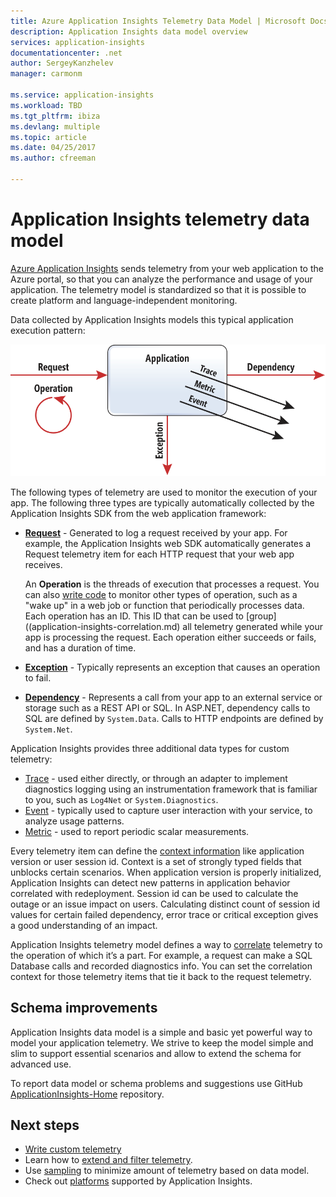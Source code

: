 ```yaml
---
title: Azure Application Insights Telemetry Data Model | Microsoft Docs
description: Application Insights data model overview
services: application-insights
documentationcenter: .net
author: SergeyKanzhelev
manager: carmonm

ms.service: application-insights
ms.workload: TBD
ms.tgt_pltfrm: ibiza
ms.devlang: multiple
ms.topic: article
ms.date: 04/25/2017
ms.author: cfreeman

---
```

# Application Insights telemetry data model

[Azure Application Insights](app-insights-overview.md) sends telemetry from your web application to the Azure portal, so that you can analyze the performance and usage of your application. The telemetry model is standardized so that it is possible to create platform and language-independent monitoring. 

Data collected by Application Insights models this typical application execution pattern:

![Application Insights Application Model](./media/application-insights-data-model/application-insights-data-model.png)

The following types of telemetry are used to monitor the execution of your app. The following three types are typically automatically collected by the Application Insights SDK from the web application framework:

* [**Request**](application-insights-data-model-request-telemetry.md) - Generated to log a request received by your app. For example, the Application Insights web SDK automatically generates a Request telemetry item for each HTTP request that your web app receives. 

    An **Operation** is the threads of execution that processes a request. You can also [write code](app-insights-api-custom-events-metrics.md#trackrequest) to monitor other types of operation, such as a "wake up" in a web job or function that periodically processes data.  Each operation has an ID. This ID that can be used to [group]((application-insights-correlation.md) all telemetry generated while your app is processing the request. Each operation either succeeds or fails, and has a duration of time.
* [**Exception**](application-insights-data-model-exception-telemetry.md) - Typically represents an exception that causes an operation to fail.
* [**Dependency**](application-insights-data-model-dependency-telemetry.md) - Represents a call from your app to an external service or storage such as a REST API or SQL. In ASP.NET, dependency calls to SQL are defined by `System.Data`. Calls to HTTP endpoints are defined by `System.Net`. 

Application Insights provides three additional data types for custom telemetry:

* [Trace](application-insights-data-model-trace-telemetry.md) - used either directly, or through an adapter to implement diagnostics logging using an instrumentation framework that is familiar to you, such as `Log4Net` or `System.Diagnostics`.
* [Event](application-insights-data-model-event-telemetry.md) - typically used to capture user interaction with your service, to analyze usage patterns.
* [Metric](application-insights-data-model-metric-telemetry.md) - used to report periodic scalar measurements.

Every telemetry item can define the [context information](application-insights-data-model-context.md) like application version or user session id. Context is a set of strongly typed fields that unblocks certain scenarios. When application version is properly initialized, Application Insights can detect new patterns in application behavior correlated with redeployment. Session id can be used to calculate the outage or an issue impact on users. Calculating distinct count of session id values for certain failed dependency, error trace or critical exception gives a good understanding of an impact.

Application Insights telemetry model defines a way to [correlate](application-insights-correlation.md) telemetry to the operation of which it’s a part. For example, a request can make a SQL Database calls and recorded diagnostics info. You can set the correlation context for those telemetry items that tie it back to the request telemetry.

## Schema improvements

Application Insights data model is a simple and basic yet powerful way to model your application telemetry. We strive to keep the model simple and slim to support essential scenarios and allow to extend the schema for advanced use.

To report data model or schema problems and suggestions use GitHub [ApplicationInsights-Home](https://github.com/Microsoft/ApplicationInsights-Home/labels/schema) repository.

## Next steps

- [Write custom telemetry](app-insights-api-custom-events-metrics.md)
- Learn how to [extend and filter telemetry](app-insights-api-filtering-sampling.md).
- Use [sampling](app-insights-sampling.md) to minimize amount of telemetry based on data model.
- Check out [platforms](app-insights-platforms.md) supported by Application Insights.
